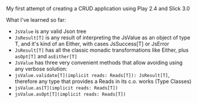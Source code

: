 My first attempt of creating a CRUD application using Play 2.4 and Slick 3.0

What I've learned so far:

* `JsValue` is any valid Json tree
* `JsResult[T]` is any result of interpreting the JsValue as an object of type T, and it's kind of an Either, with cases JsSuccess[T] or JsError
* `JsResult[T]` has all the classic monadic transformations like Either, plus `asOpt[T]` and `asEither[T]`
* `JsValue` has three very convenient methods that allow avoiding using any verbose solution:
* `jsValue.validate[T](implicit reads: Reads[T]): JsResult[T]`, therefore any type that provides a Reads in its c.o. works (Type Classes)
* `jsValue.as[T](implicit reads: Reads[T])`
* `jsValue.asOpt[T](implicit reads: Reads[T])`

